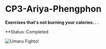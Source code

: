 # CP3-Ariya-Phengphon
**Exercises that's not burning your calories. . .**

**Status: Completed

![Umaru Fighto!](https://steamuserimages-a.akamaihd.net/ugc/159156822501492776/45D53506D14325B9F8CE1B391986EC35CA8E268D/)
